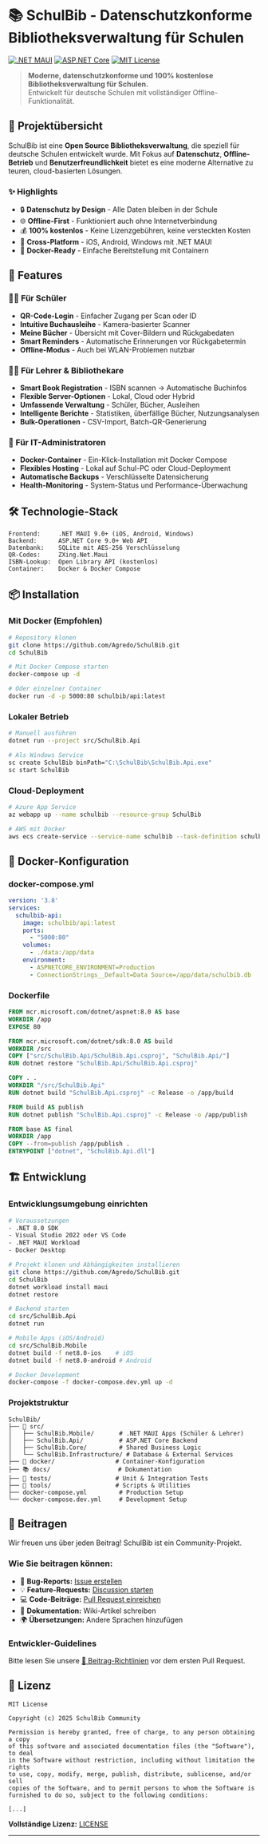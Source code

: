 # 📚 SchulBib - Datenschutzkonforme Bibliotheksverwaltung für Schulen

[![.NET MAUI](https://img.shields.io/badge/.NET%20MAUI-512BD4?style=flat&logo=dotnet&logoColor=white)](https://dotnet.microsoft.com/apps/maui)
[![ASP.NET Core](https://img.shields.io/badge/ASP.NET%20Core-512BD4?style=flat&logo=dotnet&logoColor=white)](https://dotnet.microsoft.com/apps/aspnet)
[![MIT License](https://img.shields.io/badge/License-MIT-green.svg)](https://choosealicense.com/licenses/mit/)

> **Moderne, datenschutzkonforme und 100% kostenlose Bibliotheksverwaltung für Schulen.**  
> Entwickelt für deutsche Schulen mit vollständiger Offline-Funktionalität.

## 🎯 Projektübersicht

SchulBib ist eine **Open Source Bibliotheksverwaltung**, die speziell für deutsche Schulen entwickelt wurde. Mit Fokus auf **Datenschutz**, **Offline-Betrieb** und **Benutzerfreundlichkeit** bietet es eine moderne Alternative zu teuren, cloud-basierten Lösungen.

### ✨ Highlights

- 🔒 **Datenschutz by Design** - Alle Daten bleiben in der Schule
- 🌐 **Offline-First** - Funktioniert auch ohne Internetverbindung
- 💰 **100% kostenlos** - Keine Lizenzgebühren, keine versteckten Kosten
- 📱 **Cross-Platform** - iOS, Android, Windows mit .NET MAUI
- 🐳 **Docker-Ready** - Einfache Bereitstellung mit Containern

## 🚀 Features

### 👨‍🎓 Für Schüler
- **QR-Code-Login** - Einfacher Zugang per Scan oder ID
- **Intuitive Buchausleihe** - Kamera-basierter Scanner
- **Meine Bücher** - Übersicht mit Cover-Bildern und Rückgabedaten
- **Smart Reminders** - Automatische Erinnerungen vor Rückgabetermin
- **Offline-Modus** - Auch bei WLAN-Problemen nutzbar

### 👩‍🏫 Für Lehrer & Bibliothekare
- **Smart Book Registration** - ISBN scannen → Automatische Buchinfos
- **Flexible Server-Optionen** - Lokal, Cloud oder Hybrid
- **Umfassende Verwaltung** - Schüler, Bücher, Ausleihen
- **Intelligente Berichte** - Statistiken, überfällige Bücher, Nutzungsanalysen
- **Bulk-Operationen** - CSV-Import, Batch-QR-Generierung

### 🔧 Für IT-Administratoren
- **Docker-Container** - Ein-Klick-Installation mit Docker Compose
- **Flexibles Hosting** - Lokal auf Schul-PC oder Cloud-Deployment
- **Automatische Backups** - Verschlüsselte Datensicherung
- **Health-Monitoring** - System-Status und Performance-Überwachung

## 🛠️ Technologie-Stack

```
Frontend:     .NET MAUI 9.0+ (iOS, Android, Windows)
Backend:      ASP.NET Core 9.0+ Web API
Datenbank:    SQLite mit AES-256 Verschlüsselung
QR-Codes:     ZXing.Net.Maui
ISBN-Lookup:  Open Library API (kostenlos)
Container:    Docker & Docker Compose
```

## 📦 Installation

### Mit Docker (Empfohlen)

```bash
# Repository klonen
git clone https://github.com/Agredo/SchulBib.git
cd SchulBib

# Mit Docker Compose starten
docker-compose up -d

# Oder einzelner Container
docker run -d -p 5000:80 schulbib/api:latest
```

### Lokaler Betrieb

```bash
# Manuell ausführen
dotnet run --project src/SchulBib.Api

# Als Windows Service
sc create SchulBib binPath="C:\SchulBib\SchulBib.Api.exe"
sc start SchulBib
```

### Cloud-Deployment

```bash
# Azure App Service
az webapp up --name schulbib --resource-group SchulBib

# AWS mit Docker
aws ecs create-service --service-name schulbib --task-definition schulbib:1
```

## 🐳 Docker-Konfiguration

### docker-compose.yml
```yaml
version: '3.8'
services:
  schulbib-api:
    image: schulbib/api:latest
    ports:
      - "5000:80"
    volumes:
      - ./data:/app/data
    environment:
      - ASPNETCORE_ENVIRONMENT=Production
      - ConnectionStrings__Default=Data Source=/app/data/schulbib.db
```

### Dockerfile
```dockerfile
FROM mcr.microsoft.com/dotnet/aspnet:8.0 AS base
WORKDIR /app
EXPOSE 80

FROM mcr.microsoft.com/dotnet/sdk:8.0 AS build
WORKDIR /src
COPY ["src/SchulBib.Api/SchulBib.Api.csproj", "SchulBib.Api/"]
RUN dotnet restore "SchulBib.Api/SchulBib.Api.csproj"

COPY . .
WORKDIR "/src/SchulBib.Api"
RUN dotnet build "SchulBib.Api.csproj" -c Release -o /app/build

FROM build AS publish
RUN dotnet publish "SchulBib.Api.csproj" -c Release -o /app/publish

FROM base AS final
WORKDIR /app
COPY --from=publish /app/publish .
ENTRYPOINT ["dotnet", "SchulBib.Api.dll"]
```

## 🏗️ Entwicklung

### Entwicklungsumgebung einrichten

```bash
# Voraussetzungen
- .NET 8.0 SDK
- Visual Studio 2022 oder VS Code
- .NET MAUI Workload
- Docker Desktop

# Projekt klonen und Abhängigkeiten installieren
git clone https://github.com/Agredo/SchulBib.git
cd SchulBib
dotnet workload install maui
dotnet restore

# Backend starten
cd src/SchulBib.Api
dotnet run

# Mobile Apps (iOS/Android)
cd src/SchulBib.Mobile
dotnet build -f net8.0-ios    # iOS
dotnet build -f net8.0-android # Android

# Docker Development
docker-compose -f docker-compose.dev.yml up -d
```

### Projektstruktur
```
SchulBib/
├── 📱 src/
│   ├── SchulBib.Mobile/       # .NET MAUI Apps (Schüler & Lehrer)
│   ├── SchulBib.Api/          # ASP.NET Core Backend
│   ├── SchulBib.Core/         # Shared Business Logic
│   └── SchulBib.Infrastructure/ # Database & External Services
├── 🐳 docker/                 # Container-Konfiguration
├── 📚 docs/                   # Dokumentation
├── 🧪 tests/                  # Unit & Integration Tests
├── 🔧 tools/                  # Scripts & Utilities
├── docker-compose.yml         # Production Setup
└── docker-compose.dev.yml     # Development Setup
```

## 🤝 Beitragen

Wir freuen uns über jeden Beitrag! SchulBib ist ein Community-Projekt.

### Wie Sie beitragen können:
- 🐛 **Bug-Reports:** [Issue erstellen](https://github.com/Agredo/SchulBib/issues)
- 💡 **Feature-Requests:** [Discussion starten](https://github.com/Agredo/SchulBib/discussions)
- 💻 **Code-Beiträge:** [Pull Request einreichen](CONTRIBUTING.md)
- 📖 **Dokumentation:** Wiki-Artikel schreiben
- 🌍 **Übersetzungen:** Andere Sprachen hinzufügen

### Entwickler-Guidelines
Bitte lesen Sie unsere [🤝 Beitrag-Richtlinien](CONTRIBUTING.md) vor dem ersten Pull Request.

## 📄 Lizenz

```
MIT License

Copyright (c) 2025 SchulBib Community

Permission is hereby granted, free of charge, to any person obtaining a copy
of this software and associated documentation files (the "Software"), to deal
in the Software without restriction, including without limitation the rights
to use, copy, modify, merge, publish, distribute, sublicense, and/or sell
copies of the Software, and to permit persons to whom the Software is
furnished to do so, subject to the following conditions:

[...]
```

**Vollständige Lizenz:** [LICENSE](LICENSE)

---
